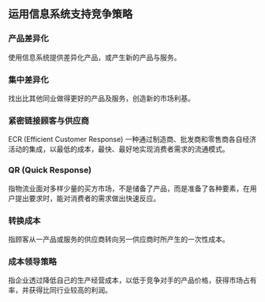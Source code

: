 ## 运用信息系统支持竞争策略
### 产品差异化
使用信息系统提供差异化产品，或产生新的产品与服务。

### 集中差异化
找出比其他同业做得更好的产品及服务，创造新的市场利基。

### 紧密链接顾客与供应商
ECR (Efficient Customer Response)
一种通过制造商、批发商和零售商各自经济活动的集成，以最低的成本，最快、最好地实现消费者需求的流通模式。

### QR (Quick Response)
指物流业面对多样少量的买方市场，不是储备了产品，而是准备了各种要素，在用户提出要求时，能对消费者的需求做出快速反应。

### 转换成本
指顾客从一产品或服务的供应商转向另一供应商时所产生的一次性成本。

### 成本领导策略
指企业透过降低自己的生产经营成本，以低于竞争对手的产品价格，获得市场占有率，并获得比同行业较高的利润。

